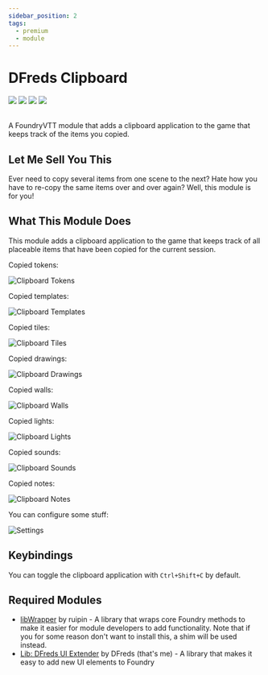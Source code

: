 ```yaml
---
sidebar_position: 2
tags:
  - premium
  - module
---
```


# DFreds Clipboard

<img src="https://img.shields.io/badge/Premium-aa0000?style=for-the-badge"/>
<a href="https://www.patreon.com/dfreds"><img src="https://img.shields.io/badge/Early%20Access-9b59b6?style=for-the-badge"/></a>
<img src="https://img.shields.io/badge/Any%20System-00aaaa?style=for-the-badge"/>
<a href="https://www.patreon.com/dfreds/shop/dfreds-clipboard-v1-0-0-1159963"><img src="https://img.shields.io/badge/Download-2e2e2e?style=for-the-badge"/></a>
<br/>
<br/>

A FoundryVTT module that adds a clipboard application to the game that keeps track of the items you copied.

## Let Me Sell You This

Ever need to copy several items from one scene to the next? Hate how you have to
re-copy the same items over and over again? Well, this module is for you!

## What This Module Does

This module adds a clipboard application to the game that keeps track of all
placeable items that have been copied for the current session.

Copied tokens:

![Clipboard Tokens](./clipboard-tokens.png)

Copied templates:

![Clipboard Templates](./clipboard-templates.png)

Copied tiles:

![Clipboard Tiles](./clipboard-tiles.png)

Copied drawings:

![Clipboard Drawings](./clipboard-drawings.png)

Copied walls:

![Clipboard Walls](./clipboard-walls.png)

Copied lights:

![Clipboard Lights](./clipboard-lights.png)

Copied sounds:

![Clipboard Sounds](./clipboard-sounds.png)

Copied notes:

![Clipboard Notes](./clipboard-notes.png)

You can configure some stuff:

![Settings](./settings.png)

## Keybindings

You can toggle the clipboard application with `Ctrl+Shift+C` by default.

## Required Modules

- [libWrapper](https://foundryvtt.com/packages/lib-wrapper) by ruipin - A
  library that wraps core Foundry methods to make it easier for module
  developers to add functionality. Note that if you for some reason don't want
  to install this, a shim will be used instead.
- [Lib: DFreds UI Extender](https://foundryvtt.com/packages/lib-dfreds-ui-extender) by DFreds (that's me) - A library that makes it easy to add new UI elements to Foundry
